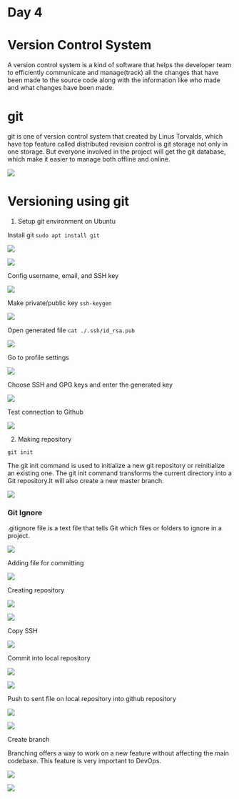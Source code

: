 # Day 4

# Version Control System

A version control system is a kind of software that helps the developer team to efficiently communicate and manage(track) all the changes that have been made to the source code along with the information like who made and what changes have been made.

# git

git is one of version control system that created by Linus Torvalds, which have top feature called distributed revision control is git storage not only in one storage. But everyone involved in the project will get the git database, which make it easier to manage both offline and online.

![](./media/git.jpg)

# Versioning using git

1. Setup git environment on Ubuntu

Install git
`sudo apt install git`

![](./media/1.png)

![](./media/2.png)

Config username, email, and SSH key

![](./media/3.png)

Make private/public key
`ssh-keygen`

![](./media/4.png)

Open generated file
`cat ./.ssh/id_rsa.pub`

![](./media/5.png)

Go to profile settings

![](./media/6.png)

Choose SSH and GPG keys and enter the generated key

![](./media/7.png)

Test connection to Github

![](./media/8.png)

2. Making repository

`git init`

The git init command is used to initialize a new git repository or reinitialize an existing one. The git init command transforms the current directory into a Git repository.It will also create a new master branch.

![](./media/10.png)

### Git Ignore

.gitignore file is a text file that tells Git which files or folders to ignore in a project.

![](./media/11.png)

Adding file for committing

![](./media/12.png)

Creating repository

![](./media/13.png)

![](./media/14.png)

Copy SSH

![](./media/15.png)

Commit into local repository

![](./media/16.png)

![](./media/17.png)

Push to sent file on local repository into github repository

![](./media/18.png)

![](./media/19.png)

Create branch

Branching offers a way to work on a new feature without affecting the main codebase. This feature is very important to DevOps.

![](./media/20.png)

![](./media/21.png)
